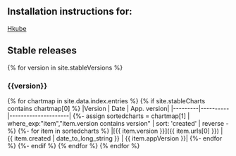 ## Installation instructions for:
[Hkube](https://hkube.io/learn/install/)

## Stable releases
{% for version in site.stableVersions %}
### {{version}}
{% for chartmap in site.data.index.entries %}
{% if site.stableCharts contains chartmap[0] %}
|Version | Date | App. version|
|---------|----------|---------------------|
{%- assign sortedcharts = chartmap[1] | where_exp:"item","item.version contains version" | sort: 'created' | reverse -%}
{%- for item in sortedcharts %}
|[{{ item.version }}]({{ item.urls[0] }}) | {{ item.created | date_to_long_string }} | {{ item.appVersion }}|
{%- endfor %}
{%- endif %}
{% endfor %}
{% endfor %}


<!-- {% for chartmap in site.data.index.entries %}
  {% if site.stableCharts contains chartmap[0] %}
### {{ chartmap[0] }}

| Version | Date | App. version |
|---------|------|---------------------|
    {%- assign sortedcharts = chartmap[1] | sort: 'created' | reverse -%}
    {%- for chart in sortedcharts -%}
| [{{ chart.version }}]({{ chart.urls[0] }}) | {{ chart.created | date_to_long_string }} | {{ chart.appVersion }} |
    {%- endfor %}
  {%- endif %}
{% endfor %}

 -->
